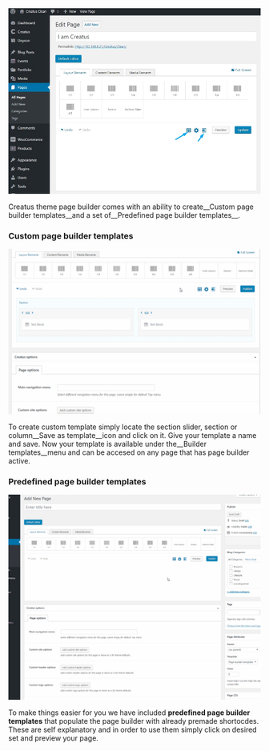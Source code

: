 <div class="thz-lightbox-gallery" markdown="1">
<div class="thz-doc-image max">
<a class="thz-lightbox mfp-image" href="../../docs-media/page-builder-templates.jpg" data-mfp-title="Creatus WordPress Theme Page Builder Templates" data-modal-size="large">
	<img src="../../docs-media/page-builder-templates.jpg" alt="Creatus WordPress Theme Page Builder Templates" />
</a>
</div>

Creatus theme page builder comes with an ability to create__Custom page builder templates__and a set of__Predefined page builder templates__.

### Custom page builder templates

<div class="thz-doc-image max">
<a class="thz-lightbox mfp-image" href="../../docs-media/create-section-template.gif" data-mfp-title="Creatus WordPress Theme Page Builder Custom templates" data-modal-size="large">
	<img src="../../docs-media/create-section-template.gif" alt="Creatus WordPress Theme Page Builder Custom templates" />
</a>
</div>

To create custom template simply locate the section slider, section or column__Save as template__icon and click on it. Give your template a name and save. Now your template is available under the__Builder templates__menu and can be accesed on any page that has page builder active.


### Predefined page builder templates

<div class="thz-doc-image max">
<a class="thz-lightbox mfp-image" href="../../docs-media/predefined-templates.gif" data-mfp-title="Creatus WordPress Theme Page Builder Predefined templates" data-modal-size="large">
	<img src="../../docs-media/predefined-templates.gif" alt="Creatus WordPress Theme Page Builder Predefined templates" />
</a>
</div>

To make things easier for you we have included __predefined page builder templates__ that populate the page builder with already premade shortocdes. These are self explanatory and in order to use them simply click on desired set and preview your page. 


</div>